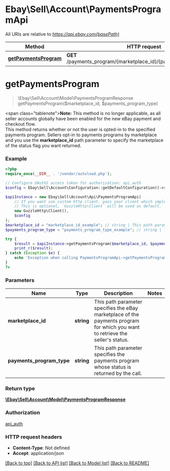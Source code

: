 # Ebay\Sell\Account\PaymentsProgramApi

All URIs are relative to *https://api.ebay.com{basePath}*

Method | HTTP request | Description
------------- | ------------- | -------------
[**getPaymentsProgram**](PaymentsProgramApi.md#getpaymentsprogram) | **GET** /payments_program/{marketplace_id}/{payments_program_type} | 

# **getPaymentsProgram**
> \Ebay\Sell\Account\Model\PaymentsProgramResponse getPaymentsProgram($marketplace_id, $payments_program_type)



<span class=\"tablenote\"><b>Note:</b> This method is no longer applicable, as all seller accounts globally have been enabled for the new eBay payment and checkout flow.</span><br>This method returns whether or not the user is opted-in to the specified payments program. Sellers opt-in to payments programs by marketplace and you use the <b>marketplace_id</b> path parameter to specify the marketplace of the status flag you want returned.

### Example
```php
<?php
require_once(__DIR__ . '/vendor/autoload.php');

// Configure OAuth2 access token for authorization: api_auth
$config = Ebay\Sell\Account\Configuration::getDefaultConfiguration()->setAccessToken('YOUR_ACCESS_TOKEN');

$apiInstance = new Ebay\Sell\Account\Api\PaymentsProgramApi(
    // If you want use custom http client, pass your client which implements `GuzzleHttp\ClientInterface`.
    // This is optional, `GuzzleHttp\Client` will be used as default.
    new GuzzleHttp\Client(),
    $config
);
$marketplace_id = "marketplace_id_example"; // string | This path parameter specifies the eBay marketplace of the payments program for which you want to retrieve the seller's status.
$payments_program_type = "payments_program_type_example"; // string | This path parameter specifies the payments program whose status is returned by the call.

try {
    $result = $apiInstance->getPaymentsProgram($marketplace_id, $payments_program_type);
    print_r($result);
} catch (Exception $e) {
    echo 'Exception when calling PaymentsProgramApi->getPaymentsProgram: ', $e->getMessage(), PHP_EOL;
}
?>
```

### Parameters

Name | Type | Description  | Notes
------------- | ------------- | ------------- | -------------
 **marketplace_id** | **string**| This path parameter specifies the eBay marketplace of the payments program for which you want to retrieve the seller&#x27;s status. |
 **payments_program_type** | **string**| This path parameter specifies the payments program whose status is returned by the call. |

### Return type

[**\Ebay\Sell\Account\Model\PaymentsProgramResponse**](../Model/PaymentsProgramResponse.md)

### Authorization

[api_auth](../../README.md#api_auth)

### HTTP request headers

 - **Content-Type**: Not defined
 - **Accept**: application/json

[[Back to top]](#) [[Back to API list]](../../README.md#documentation-for-api-endpoints) [[Back to Model list]](../../README.md#documentation-for-models) [[Back to README]](../../README.md)

